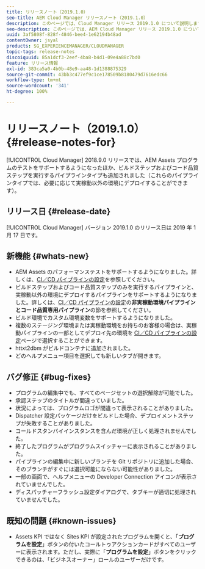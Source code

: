 ```yaml
---
title: リリースノート（2019.1.0）
seo-title: AEM Cloud Manager リリースノート（2019.1.0）
description: このページでは、Cloud Manager リリース 2019.1.0 について説明します。
seo-description: このページでは、AEM Cloud Manager リリース 2019.1.0 について説明します。
uuid: 3af5808f-828f-4846-bee4-1e62194b48ad
contentOwner: jsyal
products: SG_EXPERIENCEMANAGER/CLOUDMANAGER
topic-tags: release-notes
discoiquuid: 85a1dcf3-2eef-4ba8-b4d1-09e4a88c7bd0
feature: リリース情報
exl-id: 383ca5a0-4b0b-48e9-aa48-1d1388875329
source-git-commit: 43bb3c477ef9c1ce178509b8180479d7616edc66
workflow-type: tm+mt
source-wordcount: '341'
ht-degree: 100%

---
```


# リリースノート（2019.1.0） {#release-notes-for}

[!UICONTROL Cloud Manager] 2018.9.0 リリースでは、AEM Assets プログラムのテストをサポートするようになったほか、ビルドステップおよびコード品質ステップを実行するパイプラインタイプも追加されました（これらのパイプラインタイプでは、必要に応じて実稼動以外の環境にデプロイすることができます）。

## リリース日 {#release-date}

[!UICONTROL Cloud Manager] バージョン 2019.1.0 のリリース日は 2019 年 1 月 17 日です。

## 新機能 {#whats-new}

* AEM Assets のパフォーマンステストをサポートするようになりました。詳しくは、[CI／CD パイプラインの設定](configuring-pipeline.md)を参照してください。
* ビルドステップおよびコード品質ステップのみを実行するパイプラインと、実稼動以外の環境にデプロイするパイプラインをサポートするようになりました。詳しくは、[CI／CD パイプラインの設定](configuring-pipeline.md)の&#x200B;**非実稼動環境パイプラインとコード品質専用パイプライン**&#x200B;の節を参照してください。
* ビルド環境でカスタム環境変数をサポートするようになりました。
* 複数のステージング環境または実稼動環境をお持ちのお客様の場合は、実稼動パイプラインの一部としてデプロイ先の環境を [CI／CD パイプラインの設定](configuring-pipeline.md)ページで選択することができます。
* httxt2dbm がビルドコンテナに追加されました。
* どのヘルプメニュー項目を選択しても新しいタブが開きます。

## バグ修正 {#bug-fixes}

* プログラムの編集中でも、すべてのページセットの選択解除が可能でした。
* 承認ステップのタイトルが間違っていました。
* 状況によっては、プログラムロゴが間違って表示されることがありました。
* Dispatcher 設定パッケージだけをビルドした場合、デプロイメントステップが失敗することがありました。
* コールドスタンバイインスタンスを含んだ環境が正しく処理されませんでした。
* 終了したプログラムがプログラムスイッチャーに表示されることがありました。
* パイプラインの編集中に新しいブランチを Git リポジトリに追加した場合、そのブランチがすぐには選択可能にならない可能性がありました。
* 一部の画面で、ヘルプメニューの Developer Connection アイコンが表示されていませんでした。
* ディスパッチャーフラッシュ設定ダイアログで、タブキーが適切に処理されていませんでした。

## 既知の問題 {#known-issues}

* Assets KPI ではなく Sites KPI が設定されたプログラムを開くと、「**プログラムを設定**」ボタンの付いたコールトゥアクションカードがすべてのユーザーに表示されます。ただし、実際に「**プログラムを設定**」ボタンをクリックできるのは、「ビジネスオーナー」ロールのユーザーだけです。
